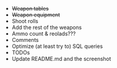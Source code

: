 - ~~Weapon tables~~
- ~~Weapon equipment~~
- Shoot rolls
- Add the rest of the weapons
- Ammo count & reolads???
- Comments
- Optimize (at least try to) SQL queries
- TODOs
- Update README.md and the screenshot
